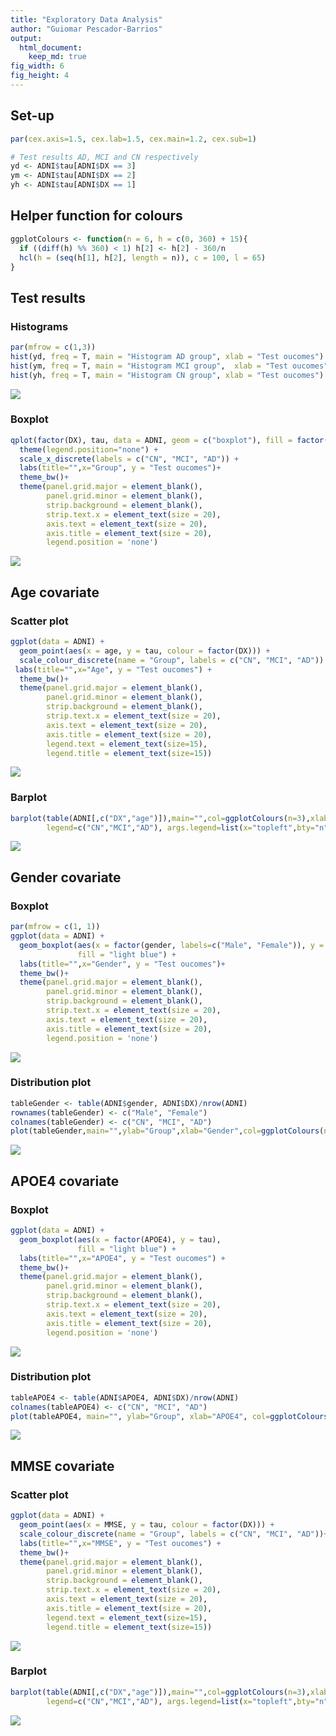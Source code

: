 ```yaml
---
title: "Exploratory Data Analysis"
author: "Guiomar Pescador-Barrios"
output: 
  html_document:
    keep_md: true
fig_width: 6
fig_height: 4
---
```










## Set-up


```r
par(cex.axis=1.5, cex.lab=1.5, cex.main=1.2, cex.sub=1)
```


```r
# Test results AD, MCI and CN respectively
yd <- ADNI$tau[ADNI$DX == 3]
ym <- ADNI$tau[ADNI$DX == 2]
yh <- ADNI$tau[ADNI$DX == 1]
```

##  Helper function for colours


```r
ggplotColours <- function(n = 6, h = c(0, 360) + 15){
  if ((diff(h) %% 360) < 1) h[2] <- h[2] - 360/n
  hcl(h = (seq(h[1], h[2], length = n)), c = 100, l = 65)
}
```



## Test results

### Histograms


```r
par(mfrow = c(1,3))
hist(yd, freq = T, main = "Histogram AD group", xlab = "Test oucomes")
hist(ym, freq = T, main = "Histogram MCI group",  xlab = "Test oucomes")
hist(yh, freq = T, main = "Histogram CN group", xlab = "Test oucomes")
```

![](figures_EDA_files/figure-html/unnamed-chunk-4-1.png)<!-- -->

### Boxplot

```r
qplot(factor(DX), tau, data = ADNI, geom = c("boxplot"), fill = factor(DX)) +
  theme(legend.position="none") +
  scale_x_discrete(labels = c("CN", "MCI", "AD")) +
  labs(title="",x="Group", y = "Test oucomes")+
  theme_bw()+
  theme(panel.grid.major = element_blank(),
        panel.grid.minor = element_blank(),
        strip.background = element_blank(),
        strip.text.x = element_text(size = 20),
        axis.text = element_text(size = 20),
        axis.title = element_text(size = 20),
        legend.position = 'none')
```

![](figures_EDA_files/figure-html/unnamed-chunk-5-1.png)<!-- -->


## Age covariate

### Scatter plot


```r
ggplot(data = ADNI) +
  geom_point(aes(x = age, y = tau, colour = factor(DX))) +
  scale_colour_discrete(name = "Group", labels = c("CN", "MCI", "AD")) +
 labs(title="",x="Age", y = "Test oucomes") +
  theme_bw()+
  theme(panel.grid.major = element_blank(),
        panel.grid.minor = element_blank(),
        strip.background = element_blank(),
        strip.text.x = element_text(size = 20),
        axis.text = element_text(size = 20),
        axis.title = element_text(size = 20),
        legend.text = element_text(size=15),
        legend.title = element_text(size=15))
```

![](figures_EDA_files/figure-html/unnamed-chunk-6-1.png)<!-- -->

### Barplot


```r
barplot(table(ADNI[,c("DX","age")]),main="",col=ggplotColours(n=3),xlab="age", 
        legend=c("CN","MCI","AD"), args.legend=list(x="topleft",bty="n", title = "Group", cex = 1.5))
```

![](figures_EDA_files/figure-html/unnamed-chunk-7-1.png)<!-- -->


## Gender covariate

### Boxplot


```r
par(mfrow = c(1, 1))
ggplot(data = ADNI) +
  geom_boxplot(aes(x = factor(gender, labels=c("Male", "Female")), y = tau),  
               fill = "light blue") +
  labs(title="",x="Gender", y = "Test oucomes")+
  theme_bw()+
  theme(panel.grid.major = element_blank(),
        panel.grid.minor = element_blank(),
        strip.background = element_blank(),
        strip.text.x = element_text(size = 20),
        axis.text = element_text(size = 20),
        axis.title = element_text(size = 20),
        legend.position = 'none')
```

![](figures_EDA_files/figure-html/unnamed-chunk-8-1.png)<!-- -->

### Distribution plot


```r
tableGender <- table(ADNI$gender, ADNI$DX)/nrow(ADNI)
rownames(tableGender) <- c("Male", "Female")
colnames(tableGender) <- c("CN", "MCI", "AD")
plot(tableGender,main="",ylab="Group",xlab="Gender",col=ggplotColours(n=3), cex.axis=1.5, cex.lab = 1.5)
```

![](figures_EDA_files/figure-html/unnamed-chunk-9-1.png)<!-- -->




## APOE4 covariate

### Boxplot


```r
ggplot(data = ADNI) +
  geom_boxplot(aes(x = factor(APOE4), y = tau),  
               fill = "light blue") +
  labs(title="",x="APOE4", y = "Test oucomes") +
  theme_bw()+
  theme(panel.grid.major = element_blank(),
        panel.grid.minor = element_blank(),
        strip.background = element_blank(),
        strip.text.x = element_text(size = 20),
        axis.text = element_text(size = 20),
        axis.title = element_text(size = 20),
        legend.position = 'none')
```

![](figures_EDA_files/figure-html/unnamed-chunk-10-1.png)<!-- -->

### Distribution plot


```r
tableAPOE4 <- table(ADNI$APOE4, ADNI$DX)/nrow(ADNI)
colnames(tableAPOE4) <- c("CN", "MCI", "AD")
plot(tableAPOE4, main="", ylab="Group", xlab="APOE4", col=ggplotColours(n=3), cex.axis=1.5, cex.lab = 1.5)
```

![](figures_EDA_files/figure-html/unnamed-chunk-11-1.png)<!-- -->


## MMSE covariate

### Scatter plot


```r
ggplot(data = ADNI) +
  geom_point(aes(x = MMSE, y = tau, colour = factor(DX))) +
  scale_colour_discrete(name = "Group", labels = c("CN", "MCI", "AD"))+
  labs(title="",x="MMSE", y = "Test oucomes") + 
  theme_bw()+
  theme(panel.grid.major = element_blank(),
        panel.grid.minor = element_blank(),
        strip.background = element_blank(),
        strip.text.x = element_text(size = 20),
        axis.text = element_text(size = 20),
        axis.title = element_text(size = 20),
        legend.text = element_text(size=15),
        legend.title = element_text(size=15))
```

![](figures_EDA_files/figure-html/unnamed-chunk-12-1.png)<!-- -->

### Barplot


```r
barplot(table(ADNI[,c("DX","age")]),main="",col=ggplotColours(n=3),xlab="age", 
        legend=c("CN","MCI","AD"), args.legend=list(x="topleft",bty="n", title = "Group", cex = 1.5))
```

![](figures_EDA_files/figure-html/unnamed-chunk-13-1.png)<!-- -->

